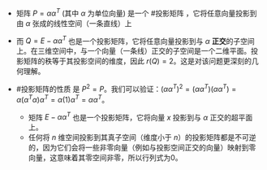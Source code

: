 - 矩阵 $P = \alpha\alpha^T$ (其中 $\alpha$ 为单位向量) 是一个 #投影矩阵 ，它将任意向量投影到由 $\alpha$ 张成的线性空间（一条直线）上
- 而 $Q = E - \alpha\alpha^T$ 也是一个投影矩阵，它将任意向量投影到与 $\alpha$ **正交**的子空间上。在三维空间中，与一个向量（一条线）正交的子空间是一个二维平面。投影矩阵的秩等于其投影空间的维度，因此 $r(Q)=2$。这是对该问题更深刻的几何理解。


 - #投影矩阵的性质 是 $P^2=P$。我们可以验证：$(\alpha\alpha^T)^2 = (\alpha\alpha^T)(\alpha\alpha^T) = \alpha(\alpha^T\alpha)\alpha^T = \alpha(1)\alpha^T = \alpha\alpha^T$。
    *   矩阵 $E-\alpha\alpha^T$ 也是一个投影矩阵，它将向量 $x$ 投影到与 $\alpha$ 正交的超平面上。
    *   任何将 $n$ 维空间投影到其真子空间（维度小于 $n$）的投影矩阵都是不可逆的，因为它们会将一些非零向量（例如与投影空间正交的向量）映射到零向量，这意味着其零空间非零，所以行列式为0。